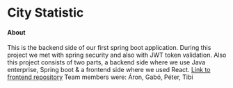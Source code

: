 # City Statistic

#### About
This is the backend side of our first spring boot application. During this project we met with spring security and also with JWT token validation.
Also this project consists of two parts, a backend side where we use Java enterprise, Spring boot & a frontend side where we used React. [Link to frontend repository](https://github.com/CodecoolGlobal/city-statistic-react)
Team members were: Áron, Gabó, Péter, Tibi
